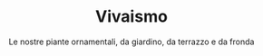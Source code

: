---
title: Vivaismo
menu: false
subtitle: Le nostre piante ornamentali, da giardino, da terrazzo e da fronda
img_path: /images/rose-head.jpg
items:
  - title: Bambù
    preview_img: bambuNero.jpg
    url: '#'    
  - title: Chamaerops
    preview_img: chamaerops01.jpg
    url: '#'    
  - title: Formio
    preview_img: formio.jpg
    url: '#'    
  - title: Tillanzia
    preview_img: tillanzia.jpg
    url: '#'    
  - title: Chicas
    preview_img: chicas.jpg
    url: '#'
layout: showcase-res
---